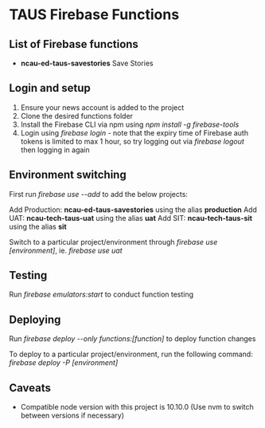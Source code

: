 # TAUS Firebase Functions

## List of Firebase functions
* **ncau-ed-taus-savestories** Save Stories

## Login and setup

1. Ensure your news account is added to the project
2. Clone the desired functions folder
3. Install the Firebase CLI via npm using *npm install -g firebase-tools*
4. Login using *firebase login* - note that the expiry time of Firebase auth tokens is limited to max 1 hour, so try logging out via *firebase logout* then logging in again

## Environment switching

First run *firebase use --add* to add the below projects:

Add Production: **ncau-ed-taus-savestories** using the alias **production** 
Add UAT:        **ncau-tech-taus-uat** using the alias **uat** 
Add SIT:        **ncau-tech-taus-sit** using the alias **sit** 

Switch to a particular project/environment through *firebase use [environment]*, ie. *firebase use uat*

## Testing

Run *firebase emulators:start* to conduct function testing

## Deploying

Run *firebase deploy --only functions:[function]* to deploy function changes

To deploy to a particular project/environment, run the following command: *firebase deploy -P [environment]*

## Caveats

* Compatible node version with this project is 10.10.0 (Use nvm to switch between versions if necessary)
